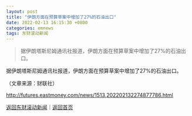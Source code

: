 ```yaml
---
layout: post
title: "伊朗方面在预算草案中增加了27%的石油出口"
date: 2022-02-13 16:15:30 +0800
categories: emnews
tags: 东财滚动新闻
---
```

> 据伊朗塔斯尼姆通讯社报道，伊朗方面在预算草案中增加了27%的石油出口。

<p>据伊朗塔斯尼姆通讯社报道，伊朗方面在预算草案中增加了27%的石油出口。</p><p class="em_media">（文章来源：财联社）</p>

<http://futures.eastmoney.com/news/1513,202202132274877786.html>

[返回东财滚动新闻](//finews.withounder.com/emnews/)｜[返回首页](//finews.withounder.com/)